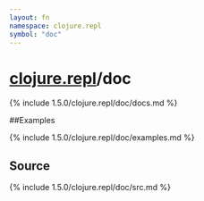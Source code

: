 ```yaml
---
layout: fn
namespace: clojure.repl
symbol: "doc"
---
```


# [clojure.repl](../)/doc

{% include 1.5.0/clojure.repl/doc/docs.md %}

##Examples

{% include 1.5.0/clojure.repl/doc/examples.md %}
## Source
{% include 1.5.0/clojure.repl/doc/src.md %}

